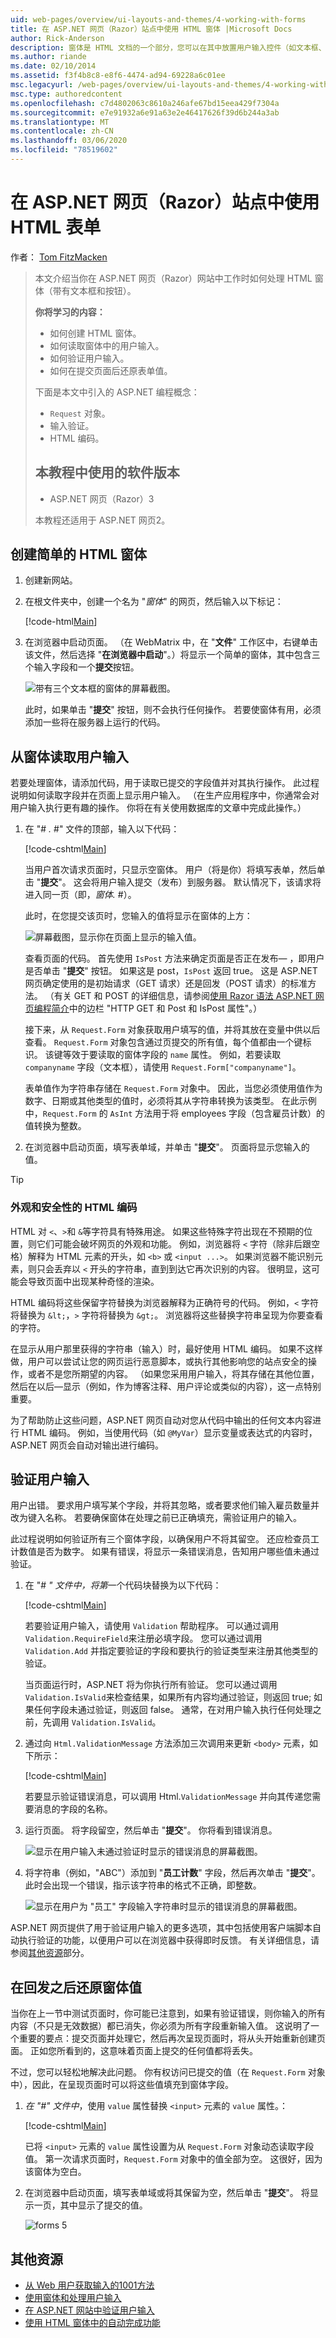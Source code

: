 ```yaml
---
uid: web-pages/overview/ui-layouts-and-themes/4-working-with-forms
title: 在 ASP.NET 网页（Razor）站点中使用 HTML 窗体 |Microsoft Docs
author: Rick-Anderson
description: 窗体是 HTML 文档的一个部分，您可以在其中放置用户输入控件（如文本框、复选框、单选按钮和下拉列表）。 使用 forms 符合 。
ms.author: riande
ms.date: 02/10/2014
ms.assetid: f3f4b8c8-e8f6-4474-ad94-69228a6c01ee
msc.legacyurl: /web-pages/overview/ui-layouts-and-themes/4-working-with-forms
msc.type: authoredcontent
ms.openlocfilehash: c7d4802063c8610a246afe67bd15eea429f7304a
ms.sourcegitcommit: e7e91932a6e91a63e2e46417626f39d6b244a3ab
ms.translationtype: MT
ms.contentlocale: zh-CN
ms.lasthandoff: 03/06/2020
ms.locfileid: "78519602"
---
```

# <a name="working-with-html-forms-in-aspnet-web-pages-razor-sites"></a>在 ASP.NET 网页（Razor）站点中使用 HTML 表单

作者： [Tom FitzMacken](https://github.com/tfitzmac)

> 本文介绍当你在 ASP.NET 网页（Razor）网站中工作时如何处理 HTML 窗体（带有文本框和按钮）。
> 
> **你将学习的内容：** 
> 
> - 如何创建 HTML 窗体。
> - 如何读取窗体中的用户输入。
> - 如何验证用户输入。
> - 如何在提交页面后还原表单值。
> 
> 下面是本文中引入的 ASP.NET 编程概念：
> 
> - `Request` 对象。
> - 输入验证。
> - HTML 编码。
>   
> 
> ## <a name="software-versions-used-in-the-tutorial"></a>本教程中使用的软件版本
> 
> 
> - ASP.NET 网页（Razor）3
>   
> 
> 本教程还适用于 ASP.NET 网页2。

## <a name="creating-a-simple-html-form"></a>创建简单的 HTML 窗体

1. 创建新网站。
2. 在根文件夹中，创建一个名为 "*窗体*" 的网页，然后输入以下标记：

    [!code-html[Main](4-working-with-forms/samples/sample1.html)]
3. 在浏览器中启动页面。 （在 WebMatrix 中，在 "**文件**" 工作区中，右键单击该文件，然后选择 "**在浏览器中启动**"。）将显示一个简单的窗体，其中包含三个输入字段和一个**提交**按钮。

    ![带有三个文本框的窗体的屏幕截图。](4-working-with-forms/_static/image1.png)

    此时，如果单击 "**提交**" 按钮，则不会执行任何操作。 若要使窗体有用，必须添加一些将在服务器上运行的代码。

## <a name="reading-user-input-from-the-form"></a>从窗体读取用户输入

若要处理窗体，请添加代码，用于读取已提交的字段值并对其执行操作。 此过程说明如何读取字段并在页面上显示用户输入。 （在生产应用程序中，你通常会对用户输入执行更有趣的操作。 你将在有关使用数据库的文章中完成此操作。）

1. 在 "# *.* #" 文件的顶部，输入以下代码：

    [!code-cshtml[Main](4-working-with-forms/samples/sample2.cshtml)]

    当用户首次请求页面时，只显示空窗体。 用户（将是你）将填写表单，然后单击 "**提交**"。 这会将用户输入提交（发布）到服务器。 默认情况下，该请求将进入同一页（即，*窗体.* #）。

    此时，在您提交该页时，您输入的值将显示在窗体的上方：

    ![屏幕截图，显示你在页面上显示的输入值。](4-working-with-forms/_static/image2.png)

    查看页面的代码。 首先使用 `IsPost` 方法来确定页面是否正在发布&#8212; ，即用户是否单击 "**提交**" 按钮。 如果这是 post，`IsPost` 返回 true。 这是 ASP.NET 网页确定使用的是初始请求（GET 请求）还是回发（POST 请求）的标准方法。 （有关 GET 和 POST 的详细信息，请参阅[使用 Razor 语法 ASP.NET 网页编程简介](https://go.microsoft.com/fwlink/?LinkId=202890#SB_HttpGetPost)中的边栏 "HTTP GET 和 Post 和 IsPost 属性"。）

    接下来，从 `Request.Form` 对象获取用户填写的值，并将其放在变量中供以后查看。 `Request.Form` 对象包含通过页提交的所有值，每个值都由一个键标识。 该键等效于要读取的窗体字段的 `name` 属性。 例如，若要读取 `companyname` 字段（文本框），请使用 `Request.Form["companyname"]`。

    表单值作为字符串存储在 `Request.Form` 对象中。 因此，当您必须使用值作为数字、日期或其他类型的值时，必须将其从字符串转换为该类型。 在此示例中，`Request.Form` 的 `AsInt` 方法用于将 employees 字段（包含雇员计数）的值转换为整数。
2. 在浏览器中启动页面，填写表单域，并单击 "**提交**"。 页面将显示您输入的值。

> [!TIP] 
> 
> <a id="SB_HTMLEncoding"></a>
> ### <a name="html-encoding-for-appearance-and-security"></a>外观和安全性的 HTML 编码
> 
> HTML 对 `<`、`>`和 `&`等字符具有特殊用途。 如果这些特殊字符出现在不预期的位置，则它们可能会破坏网页的外观和功能。 例如，浏览器将 `<` 字符（除非后跟空格）解释为 HTML 元素的开头，如 `<b>` 或 `<input ...>`。 如果浏览器不能识别元素，则只会丢弃以 `<` 开头的字符串，直到到达它再次识别的内容。 很明显，这可能会导致页面中出现某种奇怪的渲染。
> 
> HTML 编码将这些保留字符替换为浏览器解释为正确符号的代码。 例如，`<` 字符将替换为 `&lt;`，`>` 字符将替换为 `&gt;`。 浏览器将这些替换字符串呈现为你要查看的字符。
> 
> 在显示从用户那里获得的字符串（输入）时，最好使用 HTML 编码。 如果不这样做，用户可以尝试让您的网页运行恶意脚本，或执行其他影响您的站点安全的操作，或者不是您所期望的内容。 （如果您采用用户输入，将其存储在其他位置，然后在以后&#8212;显示（例如，作为博客注释、用户评论或类似的内容），这一点特别重要。
> 
> 为了帮助防止这些问题，ASP.NET 网页自动对您从代码中输出的任何文本内容进行 HTML 编码。 例如，当使用代码（如 `@MyVar`）显示变量或表达式的内容时，ASP.NET 网页会自动对输出进行编码。

## <a name="validating-user-input"></a>验证用户输入

用户出错。 要求用户填写某个字段，并将其忽略，或者要求他们输入雇员数量并改为键入名称。 若要确保窗体在处理之前已正确填充，需验证用户的输入。

此过程说明如何验证所有三个窗体字段，以确保用户不将其留空。 还应检查员工计数值是否为数字。 如果有错误，将显示一条错误消息，告知用户哪些值未通过验证。

1. 在 "# *" 文件中，将第*一个代码块替换为以下代码： 

    [!code-cshtml[Main](4-working-with-forms/samples/sample3.cshtml)]

    若要验证用户输入，请使用 `Validation` 帮助程序。 可以通过调用 `Validation.RequireField`来注册必填字段。 您可以通过调用 `Validation.Add` 并指定要验证的字段和要执行的验证类型来注册其他类型的验证。

    当页面运行时，ASP.NET 将为你执行所有验证。 您可以通过调用 `Validation.IsValid`来检查结果，如果所有内容均通过验证，则返回 true; 如果任何字段未通过验证，则返回 false。 通常，在对用户输入执行任何处理之前，先调用 `Validation.IsValid`。
2. 通过向 `Html.ValidationMessage` 方法添加三次调用来更新 `<body>` 元素，如下所示：

    [!code-cshtml[Main](4-working-with-forms/samples/sample4.cshtml?highlight=8,13,18)]

    若要显示验证错误消息，可以调用 Html.`ValidationMessage` 并向其传递您需要消息的字段的名称。
3. 运行页面。 将字段留空，然后单击 "**提交**"。 你将看到错误消息。

    ![显示在用户输入未通过验证时显示的错误消息的屏幕截图。](4-working-with-forms/_static/image3.jpg)
4. 将字符串（例如，"ABC"）添加到 "**员工计数**" 字段，然后再次单击 "**提交**"。 此时会出现一个错误，指示该字符串的格式不正确，即整数。

    ![显示在用户为 "员工" 字段输入字符串时显示的错误消息的屏幕截图。](4-working-with-forms/_static/image4.jpg)

ASP.NET 网页提供了用于验证用户输入的更多选项，其中包括使用客户端脚本自动执行验证的功能，以便用户可以在浏览器中获得即时反馈。 有关详细信息，请参阅[其他资源](#Additional_Resources)部分。

## <a name="restoring-form-values-after-postbacks"></a>在回发之后还原窗体值

当你在上一节中测试页面时，你可能已注意到，如果有验证错误，则你输入的所有内容（不只是无效数据）都已消失，你必须为所有字段重新输入值。 这说明了一个重要的要点：提交页面并处理它，然后再次呈现页面时，将从头开始重新创建页面。 正如您所看到的，这意味着页面上提交的任何值都将丢失。

不过，您可以轻松地解决此问题。 你有权访问已提交的值（在 `Request.Form` 对象中），因此，在呈现页面时可以将这些值填充到窗体字段。

1. *在 "#" 文件中*，使用 `value` 属性替换 `<input>` 元素的 `value` 属性。： 

    [!code-cshtml[Main](4-working-with-forms/samples/sample5.cshtml?highlight=13,19,25)]

    已将 `<input>` 元素的 `value` 属性设置为从 `Request.Form` 对象动态读取字段值。 第一次请求页面时，`Request.Form` 对象中的值全部为空。 这很好，因为该窗体为空白。
2. 在浏览器中启动页面，填写表单域或将其保留为空，然后单击 "**提交**"。 将显示一页，其中显示了提交的值。

    ![forms 5](4-working-with-forms/_static/image5.jpg)

<a id="Additional_Resources"></a>
## <a name="additional-resources"></a>其他资源

- [从 Web 用户获取输入的1001方法](https://msdn.microsoft.com/library/ms971057.aspx)
- [使用窗体和处理用户输入](https://msdn.microsoft.com/library/ms525182(VS.90).aspx)
- [在 ASP.NET 网站中验证用户输入](https://go.microsoft.com/fwlink/?LinkId=253002)
- [使用 HTML 窗体中的自动完成功能](https://msdn.microsoft.com/library/ms533032(VS.85).aspx)
